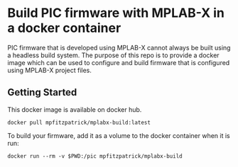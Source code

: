 # Build PIC firmware with MPLAB-X in a docker container
PIC firmware that is developed using MPLAB-X cannot always be built using a
headless build system. The purpose of this repo is to provide a docker image
which can be used to configure and build firmware that is configured using
MPLAB-X project files.

## Getting Started
This docker image is available on docker hub.
```
docker pull mpfitzpatrick/mplabx-build:latest
```

To build your firmware, add it as a volume to the docker container when it is run:
```
docker run --rm -v $PWD:/pic mpfitzpatrick/mplabx-build
```
